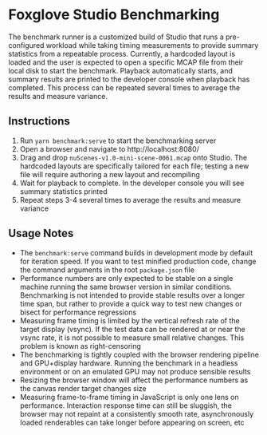 # Foxglove Studio Benchmarking

The benchmark runner is a customized build of Studio that runs a pre-configured workload while taking timing measurements to provide summary statistics from a repeatable process. Currently, a hardcoded layout is loaded and the user is expected to open a specific MCAP file from their local disk to start the benchmark. Playback automatically starts, and summary results are printed to the developer console when playback has completed. This process can be repeated several times to average the results and measure variance.

## Instructions

1. Run `yarn benchmark:serve` to start the benchmarking server
2. Open a browser and navigate to http://localhost:8080/
3. Drag and drop `nuScenes-v1.0-mini-scene-0061.mcap` onto Studio. The hardcoded layouts are specifically tailored for each file; testing a new file will require authoring a new layout and recompiling
4. Wait for playback to complete. In the developer console you will see summary statistics printed
5. Repeat steps 3-4 several times to average the results and measure variance

## Usage Notes

- The `benchmark:serve` command builds in development mode by default for iteration speed. If you want to test minified production code, change the command arguments in the root `package.json` file
- Performance numbers are only expected to be stable on a single machine running the same browser version in similar conditions. Benchmarking is not intended to provide stable results over a longer time span, but rather to provide a quick way to test new changes or bisect for performance regressions
- Measuring frame timing is limited by the vertical refresh rate of the target display (vsync). If the test data can be rendered at or near the vsync rate, it is not possible to measure small relative changes. This problem is known as right-censoring
- The benchmarking is tightly coupled with the browser rendering pipeline and GPU+display hardware. Running the benchmark in a headless environment or on an emulated GPU may not produce sensible results
- Resizing the browser window will affect the performance numbers as the canvas render target changes size
- Measuring frame-to-frame timing in JavaScript is only one lens on performance. Interaction response time can still be sluggish, the browser may not repaint at a consistently smooth rate, asynchronously loaded renderables can take longer before appearing on screen, etc
